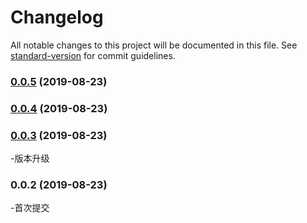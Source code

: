 # Changelog

All notable changes to this project will be documented in this file. See [standard-version](https://github.com/conventional-changelog/standard-version) for commit guidelines.

### [0.0.5](https://github.com/nqdy666/nq-tslib-base/compare/v0.0.4...v0.0.5) (2019-08-23)

### [0.0.4](https://github.com/nqdy666/nq-tslib-base/compare/v0.0.3...v0.0.4) (2019-08-23)

### [0.0.3](https://github.com/nqdy666/nq-tslib-base/compare/v0.0.2...v0.0.3) (2019-08-23)
-版本升级

### 0.0.2 (2019-08-23)
-首次提交

